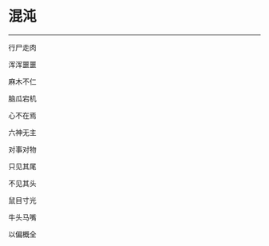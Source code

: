 <!--
 * @Author: 蔡鑫 1058360098@qq.com
 * @Date: 2024-07-19 16:28:34
 * @LastEditors: 蔡鑫 1058360098@qq.com
 * @LastEditTime: 2024-07-19 16:28:42
 * @FilePath: \docsify\docs\articles\poems\p97.md
 * @Description: 这是默认设置,请设置`customMade`, 打开koroFileHeader查看配置 进行设置: https://github.com/OBKoro1/koro1FileHeader/wiki/%E9%85%8D%E7%BD%AE
-->
# 混沌
---

行尸走肉

浑浑噩噩

麻木不仁

脑瓜宕机

心不在焉

六神无主

对事对物

只见其尾

不见其头

鼠目寸光

牛头马嘴

以偏概全